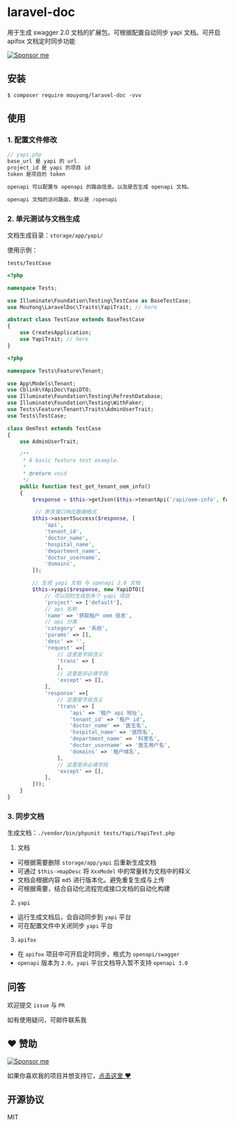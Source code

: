# laravel-doc

用于生成 swagger 2.0 文档的扩展包。可根据配置自动同步 yapi 文档。可开启 apifox 文档定时同步功能 

[![Sponsor me](https://github.com/mouyong/mouyong/blob/master/sponsor-me-button-s.svg?raw=true)](https://github.com/sponsors/mouyong)


## 安装

```shell
$ composer require mouyong/laravel-doc -vvv
```

## 使用

### 1. 配置文件修改

```php
// yapi.php
base_url 是 yapi 的 url.
project_id 是 yapi 的项目 id
token 是项目的 token

openapi 可以配置与 openapi 的路由信息。以及是否生成 openapi 文档。

openapi 文档的访问路由，默认是 /openapi
```

### 2. 单元测试与文档生成

文档生成目录：`storage/app/yapi/`

使用示例：

`tests/TestCase`
```php
<?php

namespace Tests;

use Illuminate\Foundation\Testing\TestCase as BaseTestCase;
use MouYong\LaravelDoc\Traits\YapiTrait; // here

abstract class TestCase extends BaseTestCase
{
    use CreatesApplication;
    use YapiTrait; // here
}

```

```php
<?php

namespace Tests\Feature\Tenant;

use App\Models\Tenant;
use Cblink\YApiDoc\YapiDTO;
use Illuminate\Foundation\Testing\RefreshDatabase;
use Illuminate\Foundation\Testing\WithFaker;
use Tests\Feature\Tenant\Traits\AdminUserTrait;
use Tests\TestCase;

class OemTest extends TestCase
{
    use AdminUserTrait;

    /**
     * A basic feature test example.
     *
     * @return void
     */
    public function test_get_tenant_oem_info()
    {
        $response = $this->getJson($this->tenantApi('/api/oem-info', false));

         // 断言接口响应数据格式
        $this->assertSuccess($response, [
            'api',
            'tenant_id',
            'doctor_name',
            'hospital_name',
            'department_name',
            'doctor_username',
            'domains',
        ]);

        // 生成 yapi 文档 与 openapi 2.0 文档
        $this->yapi($response, new YapiDTO([
            // 可以同时生成到多个 yapi 项目
            'project' => ['default'],
            // api 名称
            'name' => '获取租户 oem 信息',
            // api 分类
            'category' => '系统',
            'params' => [],
            'desc' => '',
            'request' =>[
                // 这里是字段含义
                'trans' => [
                ],
                // 这里是非必填字段
                'except' => [],
            ],
            'response' =>[
                // 这里是字段含义
                'trans' => [
                    'api' => '租户 api 地址',
                    'tenant_id' => '租户 id',
                    'doctor_name' => '医生名',
                    'hospital_name' => '医院名',
                    'department_name' => '科室名',
                    'doctor_username' => '医生用户名',
                    'domains' => '租户域名',
                ],
                // 这里是非必填字段
                'except' => [],
            ],
        ]));
    }
}

```


### 3. 同步文档

生成文档：`./vendor/bin/phpunit tests/Yapi/YapiTest.php`

1. 文档
- 可根据需要删除 `storage/app/yapi` 后重新生成文档
- 可通过 `$this->mapDesc` 将 `XxxModel` 中的常量转为文档中的释义
- 文档会根据内容 `md5` 进行版本化。避免重复生成与上传
- 可根据需要，结合自动化流程完成接口文档的自动化构建

2. `yapi`
- 运行生成文档后，会自动同步到 `yapi` 平台
- 可在配置文件中关闭同步 `yapi` 平台

3. `apifox`
- 在 `apifox` 项目中可开启定时同步，格式为 `openapi/swagger`
- `openapi` 版本为 `2.0`，`yapi` 平台文档导入暂不支持 `openapi 3.0`


## 问答

欢迎提交 `issue` 与 `PR`

如有使用疑问，可邮件联系我


## :heart: 赞助

[![Sponsor me](https://github.com/mouyong/mouyong/blob/master/sponsor-me.svg?raw=true)](https://github.com/sponsors/mouyong)

如果你喜欢我的项目并想支持它，[点击这里 :heart:](https://github.com/sponsors/mouyong)


## 开源协议

MIT
